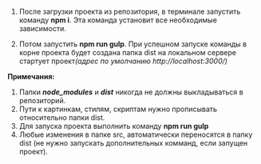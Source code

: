 1) После загрузки проекта из репозитория, в терминале запустить команду <b>npm i</b>. 
Эта команда установит все необходимые зависимости. 

2) Потом запустить <b>npm run gulp</b>. При успешном запуске команды  в корне проекта будет создана папка dist
 на локальном сервере стартует проект<i>(адрес по умолчанию http://localhost:3000/)</i> 
 
 
<b>Примечания:</b>
1) Папки <b><i>node_modules</i></b> и <b><i>dist</i></b> никогда не должны выкладываться в репозиторий.
2) Пути к картинкам, стилям, скриптам нужно прописывать относительно папки dist.
3) Для запуска проекта выполнить команду <b>npm run gulp</b>
3) Любые изменения в папке src, автоматически переносятся в папку dist
(не нужно запускать дополнительных комманд, если запущен проект).